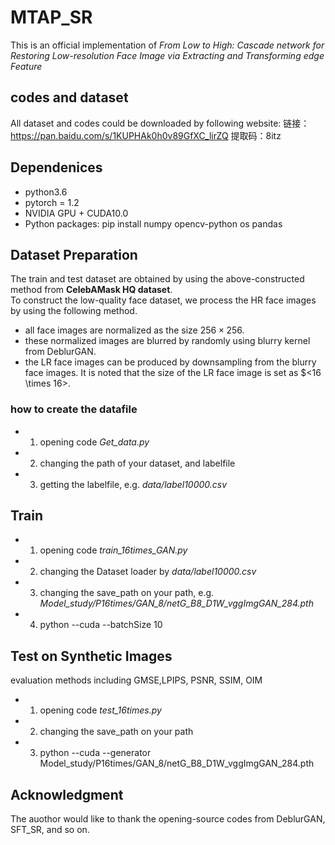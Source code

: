 # MTAP_SR
This is an official implementation of _From Low to High: Cascade network for Restoring Low-resolution Face Image via Extracting and Transforming edge Feature_

## codes and dataset
All dataset and codes could be downloaded by following website:
链接：https://pan.baidu.com/s/1KUPHAk0h0v89GfXC_lirZQ 
提取码：8itz

## Dependenices
* python3.6
* pytorch = 1.2
* NVIDIA GPU + CUDA10.0
* Python packages: pip install numpy opencv-python os pandas


## Dataset Preparation
The train and test dataset are obtained by using the above-constructed method from **CelebAMask HQ dataset**.        
To construct the low-quality face dataset, we process the HR face images by using the following method. 
* all face images are normalized as the size $256 \times 256$.
* these normalized images are blurred by randomly using blurry kernel from DeblurGAN.
* the LR face images can be produced by downsampling from the blurry face images. It is noted that the size of the LR face image is set as $<16 \times 16>.

### how to create the datafile
* 1. opening code _Get_data.py_ 
* 2. changing the path of your dataset, and labelfile
* 3. getting the labelfile, e.g. _data/label10000.csv_

## Train
* 1. opening code _train_16times_GAN.py_
* 2. changing the Dataset loader by _data/label10000.csv_
* 3. changing the save_path on your path, e.g. _Model_study/P16times/GAN_8/netG_B8_D1W_vggImgGAN_284.pth_
* 4. python --cuda --batchSize 10  

## Test on Synthetic Images
evaluation methods including GMSE,LPIPS, PSNR, SSIM, OIM
* 1. opening code _test_16times.py_
* 2. changing the save_path on your path
* 3. python --cuda --generator Model_study/P16times/GAN_8/netG_B8_D1W_vggImgGAN_284.pth

## Acknowledgment
The auothor would like to thank the opening-source codes from DeblurGAN, SFT_SR, and so on.
